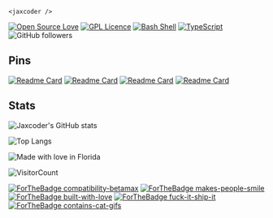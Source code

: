 ` <jaxcoder /> `

[![Open Source Love](https://badges.frapsoft.com/os/v1/open-source.svg?v=103)](https://github.com/ellerbrock/open-source-badges/)
[![GPL Licence](https://badges.frapsoft.com/os/gpl/gpl.png?v=103)](https://opensource.org/licenses/gpl-license.php)
[![Bash Shell](https://badges.frapsoft.com/bash/v1/bash.png?v=103)](https://github.com/ellerbrock/open-source-badges/)
[![TypeScript](https://badges.frapsoft.com/typescript/code/typescript.png?v=101)](https://github.com/ellerbrock/typescript-badges/)
![GitHub followers](https://img.shields.io/github/followers/codenamejason?style=social)

## Pins
[![Readme Card](https://github-readme-stats.vercel.app/api/pin/?username=codenamejason&repo=jaxcoder-xyz)](https://github.com/codenamejason/jaxcoder-xyz)
[![Readme Card](https://github-readme-stats.vercel.app/api/pin/?username=codenamejason&repo=Foundry-Starter-Kit)]([https://github.com/codenamejason/Dinosours-web](https://github.com/codenamejason/Foundry-Starter-Kit))
[![Readme Card](https://github-readme-stats.vercel.app/api/pin/?username=codenamejason&repo=se-2)](https://github.com/codenamejason/se-2)
[![Readme Card](https://github-readme-stats.vercel.app/api/pin/?username=codenamejason&repo=allo-workshop-1)](https://github.com/codenamejason/allo-workshop-1)


## Stats
![Jaxcoder's GitHub stats](https://github-readme-stats.vercel.app/api?username=codenamejason&show_icons=true&theme=tokyonight)

![Top Langs](https://github-readme-stats.vercel.app/api/top-langs/?username=codenamejason&layout=donut)


![Made with love in Florida](https://madewithlove.now.sh/us?colorA=%23351fdb)


![VisitorCount](https://profile-counter.glitch.me/codenamejason/count.svg)

[![ForTheBadge compatibility-betamax](https://forthebadge.com/images/badges/compatibility-betamax.svg)](https://forthebadge.com)
[![ForTheBadge makes-people-smile](http://ForTheBadge.com/images/badges/makes-people-smile.svg)](http://ForTheBadge.com)
[![ForTheBadge built-with-love](https://forthebadge.com/images/badges/built-with-love.svg)](https://forthebadge.com)
[![ForTheBadge fuck-it-ship-it](https://forthebadge.com/images/badges/fuck-it-ship-it.svg)](https://forthebadge.com)
[![ForTheBadge contains-cat-gifs](https://forthebadge.com/images/badges/contains-cat-gifs.svg)](https://forthebadge.com)
